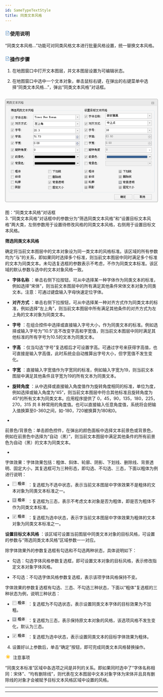 ```yaml
---
id: SameTypeTextStyle
title: 同类文本风格  
---  
```

 ### ![](../../../img/read.gif)使用说明



 “同类文本风格...”功能可对同类风格文本进行批量风格设置，统一替换文本风格。



 ### ![](../../../img/read.gif)操作步骤



1. 在地图窗口中打开文本图层，并文本图层设置为可编辑状态。

2. 在地图窗口中选中一个文本对象，单击鼠标右键，在弹出的右键菜单中选择“同类文本风格...”，弹出“同类文本风格”对话框。

![](img/SameTypeTextStyle.png)  
---  
图：“同类文本风格”对话框  
3.
“同类文本风格”对话框中的参数分为“筛选同类文本风格”和“设置目标文本风格”两大类，左侧参数用于设置待修改风格的同类文本风格，右侧用于设置目标文本风格。



**筛选同类文本风格**




确定将当前文本图层中的文本对象设为同一类文本的风格标准。该区域的所有参数均为“与”的关系，即如果同时选择多个标准，则当前文本图层中同时满足多个标准的文本为同类文本。未勾选复选框的参数表示不考虑，不作为同类文本标准。该区域的默认参数与选中的文本对象风格一致。



* **字体名称**
：单击右侧下拉按钮，可从中选择某一种字体作为同类文本的标准，例如选择“宋体”，则当前文本图层中的所有满足其他条件宋体文本对象为同类文本。注意：可通过键盘输入字母快速定位字体。

* **对齐方式**
：单击右侧下拉按钮，可从中选择某一种对齐方式作为同类文本的标准，例如选择“左上角”，则当前文本图层中所有满足其他条件的对齐方式为左上角的文本对象为同类文本。

* **字号**
：在组合控件中选择或直接输入字号大小，作为同类文本的标准。例如选择或输入字号为“10.5”且不改变字高和字宽值，则当前文本图层中同时满足其他标准的所有字号为10.5的文本为同类文本。

* **字高**
：仅当勾选“字号”复选框后才可设置字高。可通过字号来获得字高值，也可直接是输入字高值，此时系统会自动推算出字号大小，但字宽值不发生变化。

* **字宽**
：直接输入字宽值作为字宽同的标准，例如输入字宽为19，则当前文本图层中满足其他条件且字宽为19的所有文本为同类文本。

* **旋转角度**
：从中选择或直接输入角度值作为旋转角度相同的标准，单位为度，例如选择或输入角度为“45”，则当前文本图层中符合其他标准且旋转角度为45°的所有文本为同类文本。应用程序提供了
0，45，90，135，180，225，270，315 共 8
种常用的角度值。也可以直接输入任意角度值，系统将会把输入值换算至0-360之间，如-180，720被换算为180和0。

*
前景色/背景色：单击颜色控件，在弹出的颜色面板中选择文本前景色或背景色，例如在前景色中选择为“自动（黑）”，则当前文本图层中满足其他条件的所有前景色为自动（黑）的文本为同类文本。

*
字体效果：字体效果包括：粗体、斜体、轮廓、阴影、下划线、删除线、背景透明、固定大小，其复选框可为三种形态，即勾选、不勾选、三态，下面以粗体为例进行说明：

* ![](img/Bold1.png)
：复选框为不选中状态，表示当前文本图层中字体效果不是粗体的文本对象为同类文本标准之一。

* ![](img/Bold2.png) ：复选框为三态，表示不考虑文本对象是否为粗体，即是否为粗体不作为同类文本标准。

* ![](img/Bold3.png)
：复选框为选中状态，表示字当前文本图层中字体效果为粗体的文本对象为同类文本标准之一。



**设置目标文本风格** ：该区域可设置当前图层中同类文本对象的目标风格，可设置的参数与“筛选同类文本风格”区域参数一一对应。



除字体效果外的参数复选框有勾选和不勾选两种状态，具体说明如下：



* 勾选：勾选字体风格参数复选框，即可设置文本对象的目标风格，表示修改指定文本对象字体风格。

* 不勾选：不勾选字体风格参数复选框，表示该项字体风格保持不变。



字体效果的参数复选框有勾选、三态、不勾选三种状态，下面以“粗体”复选框的三种状态为例，说明三种状态：



* ![](img/Bold1.png) ：复选框为不勾选状态，表示设置同类文本字体的目标效果为不加粗。

* ![](img/Bold2.png) ：复选框为三态，表示保持原文本对象的风格，该选项风格不发生变化，默认为三态。

* ![](img/Bold3.png) ：复选框为选中状态，表示设置同类文本的目标字体效果为粗体。

4. 设置好以上参数后，单击“确定”按钮，即可完成同类文本风格替换操作。



 ![](../../../img/note.png) 注意事项




“同类文本标准”区域中各选项之间是并列的关系。即如果同时选中了“字体名称相同：宋体”、“均有删除线”，则代表在文本图层中文本对象字体为宋体并且具有删除线的对象才会被赋予目标文本风格区域中设置的风格。



 * * *



 [](http://www.supermap.com)  
  
 ---

